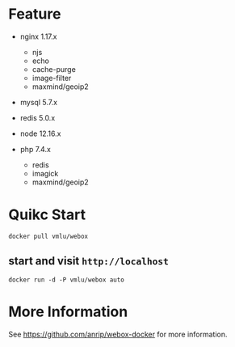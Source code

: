 # Feature

-   nginx    1.17.x

    -   njs
    -   echo
    -   cache-purge
    -   image-filter
    -   maxmind/geoip2

-   mysql    5.7.x

-   redis    5.0.x

-   node     12.16.x

-   php      7.4.x

    -   redis
    -   imagick
    -   maxmind/geoip2

# Quikc Start

```shell
docker pull vmlu/webox
```

## start and visit `http://localhost`

```shell
docker run -d -P vmlu/webox auto
```

# More Information

See <https://github.com/anrip/webox-docker> for more information.
